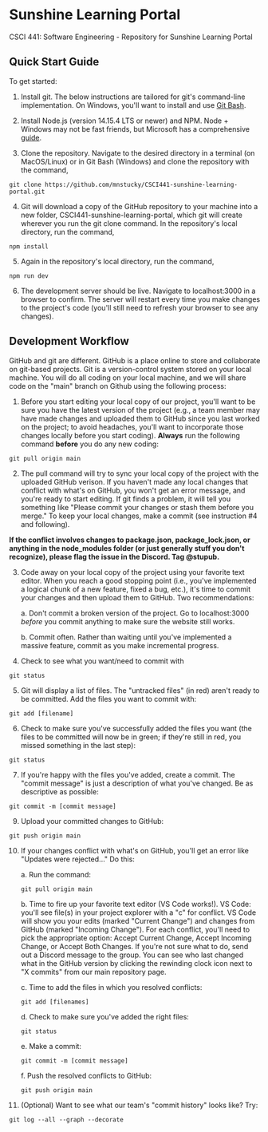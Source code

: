 # Sunshine Learning Portal
CSCI 441: Software Engineering - Repository for Sunshine Learning Portal

## Quick Start Guide
To get started:
1. Install git. The below instructions are tailored for git's command-line implementation. On Windows, you'll want to install and use [Git Bash](https://gitforwindows.org/).

2. Install Node.js (version 14.15.4 LTS or newer) and NPM. Node + Windows may not be fast friends, but Microsoft has a comprehensive [guide](https://docs.microsoft.com/en-us/windows/nodejs/setup-on-windows).

3. Clone the repository. Navigate to the desired directory in a terminal (on MacOS/Linux) or in Git Bash (Windows) and clone the repository with the command,

``` git clone https://github.com/mnstucky/CSCI441-sunshine-learning-portal.git ``` 

4. Git will download a copy of the GitHub repository to your machine into a  new folder, CSCI441-sunshine-learning-portal, which git will create wherever you run the git clone command. In the repository's local directory, run the command, 

``` npm install ```

5. Again in the repository's local directory, run the command, 

```npm run dev``` 

6. The development server should be live. Navigate to localhost:3000 in a browser to confirm. The server will restart every time you make changes to the project's code (you'll still need to refresh your browser to see any changes).

## Development Workflow

GitHub and git are different. GitHub is a place online to store and collaborate on git-based projects. Git is a version-control system stored on your local machine. You will do all coding on your local machine, and we will share code on the "main" branch on Github using the following process:

1. Before you start editing your local copy of our project, you'll want to be sure you have the latest version of the project (e.g., a team member may have made changes and uploaded them to GitHub since you last worked on the project; to avoid headaches, you'll want to incorporate those changes locally before you start coding). **Always** run the following command **before** you do any new coding:

```git pull origin main```

2. The pull command will try to sync your local copy of the project with the uploaded GitHub verison. If you haven't made any local changes that conflict with what's on GitHub, you won't get an error message, and you're ready to start editing. If git finds a problem, it will tell you something like "Please commit your changes or stash them before you merge." To keep your local changes, make a commit (see instruction #4 and following).

**If the conflict involves changes to package.json, package_lock.json, or anything in the node_modules folder (or just generally stuff you don't recognize), please flag the issue in the Discord. Tag @stupub.**

3. Code away on your local copy of the project using your favorite text editor. When you reach a good stopping point (i.e., you've implemented a logical chunk of a new feature, fixed a bug, etc.), it's time to commit your changes and then upload them to GitHub. Two recommendations:

    a. Don't commit a broken version of the project. Go to localhost:3000 *before* you commit anything to make sure the website still works.

    b. Commit often. Rather than waiting until you've implemented a massive feature, commit as you make incremental progress.

4. Check to see what you want/need to commit with

```git status```

5. Git will display a list of files. The "untracked files" (in red) aren't ready to be committed. Add the files you want to commit with:

```git add [filename]```

6. Check to make sure you've successfully added the files you want (the files to be committed will now be in green; if they're still in red, you missed something in the last step):

```git status```

7. If you're happy with the files you've added, create a commit. The "commit message" is just a description of what you've changed. Be as descriptive as possible:

```git commit -m [commit message]```

9. Upload your committed changes to GitHub:

```git push origin main```

10. If your changes conflict with what's on GitHub, you'll get an error like "Updates were rejected..." Do this:

    a. Run the command:

    ```git pull origin main```

    b. Time to fire up your favorite text editor (VS Code works!). VS Code: you'll see file(s) in your project explorer with a "c" for conflict. VS Code will show you your edits (marked "Current Change") and changes from GitHub (marked "Incoming Change"). For each conflict, you'll need to pick the appropriate option: Accept Current Change, Accept Incoming Change, or Accept Both Changes. If you're not sure what to do, send out a Discord message to the group. You can see who last changed what in the GitHub version by clicking the rewinding clock icon next to "X commits" from our main repository page.

    c. Time to add the files in which you resolved conflicts:

    ```git add [filenames]```

    d. Check to make sure you've added the right files:

    ```git status```

    e. Make a commit:

    ```git commit -m [commit message]```

    f. Push the resolved conflicts to GitHub:

    ```git push origin main```

11. (Optional) Want to see what our team's "commit history" looks like? Try:

```git log --all --graph --decorate```